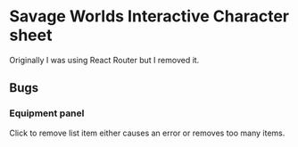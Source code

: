 # Savage Worlds Interactive Character sheet

Originally I was using React Router but I removed it.

## Bugs

### Equipment panel

Click to remove list item either causes an error or removes too many items.
